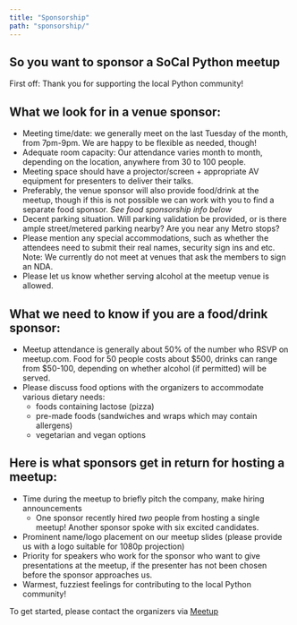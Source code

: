 ```yaml
---
title: "Sponsorship"
path: "sponsorship/"
---
```



## So you want to sponsor a SoCal Python meetup

First off: Thank you for supporting the local Python community!

## What we look for in a venue sponsor: 

- Meeting time/date: we generally meet on the last Tuesday of the month, from 7pm-9pm.  We are happy to be flexible as needed, though! 
- Adequate room capacity:  Our attendance varies month to month, depending on the location, anywhere from 30 to 100 people.
- Meeting space should have a projector/screen + appropriate AV equipment for presenters to deliver their talks.
- Preferably, the venue sponsor will also provide food/drink at the meetup, though if this is not possible we can work with you to find a separate food sponsor. *See food sponsorship info below*
- Decent parking situation. Will parking validation be provided, or is there ample street/metered parking nearby?  Are you near any Metro stops?
- Please mention any special accommodations, such as whether the attendees need to submit their real names, security sign ins and etc. Note: We currently do not meet at venues that ask the members to sign an NDA.
- Please let us know whether serving alcohol at the meetup venue is allowed.

## What we need to know if you are a food/drink sponsor:

- Meetup attendance is generally about 50% of the number who RSVP on meetup.com. Food for 50 people costs about $500, drinks can range from $50-100, depending on whether alcohol (if permitted) will be served.
- Please discuss food options with the organizers to accommodate various dietary needs:
    - foods containing lactose (pizza)
    - pre-made foods (sandwiches and wraps which may contain allergens)
    - vegetarian and vegan options

## Here is what sponsors get in return for hosting a meetup:

- Time during the meetup to briefly pitch the company, make hiring announcements
    - One sponsor recently hired _two_ people from hosting a single meetup! Another sponsor spoke with six excited candidates.
- Prominent name/logo placement on our meetup slides (please provide us with a logo suitable for 1080p projection)
- Priority for speakers who work for the sponsor who want to give presentations at the meetup, if the presenter has not been chosen before the sponsor approaches us.
- Warmest, fuzziest feelings for contributing to the local Python community!

To get started, please contact the organizers via [Meetup](http://meetup.com/socalpython)
